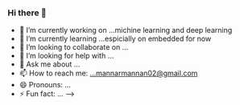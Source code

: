 ### Hi there 👋
- 🔭 I’m currently working on ...michine learning and  deep learning
- 🌱 I’m currently learning ...espicially on embedded for now
- 👯 I’m looking to collaborate on ...
- 🤔 I’m looking for help with ...
- 💬 Ask me about ...
- 📫 How to reach me: ...mannarmannan02@gmail.com
- 😄 Pronouns: ...
- ⚡ Fun fact: ...
-->
